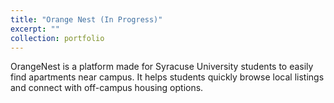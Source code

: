 ```yaml
---
title: "Orange Nest (In Progress)"
excerpt: ""
collection: portfolio
---
```


OrangeNest is a platform made for Syracuse University students to easily find apartments near campus. It helps students quickly browse local listings and connect with off-campus housing options.  
